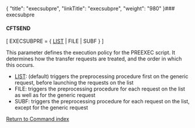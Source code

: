 {
    "title": "execsubpre",
    "linkTitle": "execsubpre",
    "weight": "980"
}### execsubpre

#### CFTSEND

\[ EXECSUBPRE = { <u>LIST</u> | FILE | SUBF } \]

This parameter defines the execution policy for the PREEXEC script. It determines how the transfer requests are treated, and the order in which this occurs.

-   <u>LIST</u>: (default)  triggers the preprocessing procedure first on the generic request, before launching the requests on the list
-   FILE: triggers the preprocessing procedure for each request on the list as well as for the generic request
-   SUBF: triggers the preprocessing procedure for each request on the list, except for the generic request

[Return to Command index](../../)
